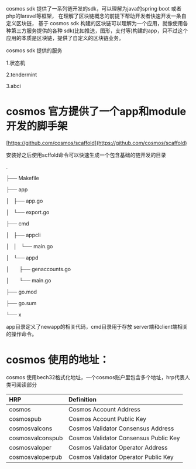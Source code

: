 cosmos sdk 提供了一系列链开发的sdk，可以理解为java的spring boot 或者 php的laravel等框架， 在理解了区块链概念的前提下帮助开发者快速开发一条自定义区块链， 基于 cosmos sdk 构建的区块链可以理解为一个应用，就像使用各种第三方服务提供的各种 sdk(比如推送，图形，支付等)构建的app，只不过这个应用的本质是区块链，提供了自定义的区块链业务。

cosmos sdk 提供的服务

1.状态机

2.tendermint

3.abci

# cosmos 官方提供了一个app和module开发的脚手架

[https://github.com/cosmos/scaffold](https://github.com/cosmos/scaffold)

安装好之后使用scffold命令可以快速生成一个包含基础的链开发的目录

.

├── Makefile

├── app

│   ├── app.go

│   └── export.go

├── cmd

│   ├── appcli

│   │   └── main.go

│   └── appd

│       ├── genaccounts.go

│       └── main.go

├── go.mod

├── go.sum

└── x


app目录定义了newapp的相关代码，cmd目录用于存放 server端和client端相关的操作命令。

# cosmos 使用的地址：

cosmos 使用bech32格式化地址，一个cosmos账户里包含多个地址，hrp代表人类可阅读部分

| HRP   | Definition   | 
|:----|:----|
| cosmos   | Cosmos Account Address   | 
| cosmospub   | Cosmos Account Public Key   | 
| cosmosvalcons   | Cosmos Validator Consensus Address   | 
| cosmosvalconspub   | Cosmos Validator Consensus Public Key   | 
| cosmosvaloper   | Cosmos Validator Operator Address   | 
| cosmosvaloperpub   | Cosmos Validator Operator Public Key   | 



